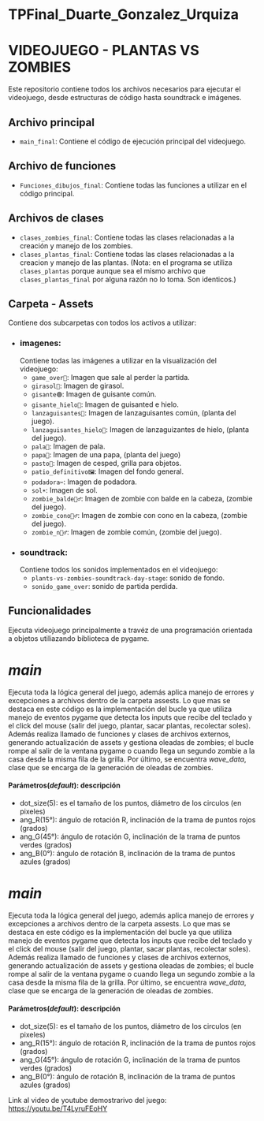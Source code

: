 # TPFinal_Duarte_Gonzalez_Urquiza
# VIDEOJUEGO - PLANTAS VS ZOMBIES
Este repositorio contiene todos los archivos necesarios para ejecutar el videojuego, desde estructuras de código hasta soundtrack e imágenes.

## Archivo principal
- `main_final`: Contiene el código de ejecución principal del videojuego.
## Archivo de funciones 
- `Funciones_dibujos_final`: Contiene todas las funciones a utilizar en el código principal.
## Archivos de clases
- `clases_zombies_final`: Contiene todas las clases relacionadas a la creación y manejo de los zombies.
- `clases_plantas_final`: Contiene todas las clases relacionadas a la creacion y manejo de las plantas.
  (Nota: en el programa se utiliza `clases_plantas` porque aunque sea el mismo archivo que `clases_plantas_final` por alguna razón no lo toma. Son identicos.)
## Carpeta - Assets
Contiene dos subcarpetas con todos los activos a utilizar:
- ### imagenes:
  Contiene todas las imágenes a utilizar en la visualización del videojuego:
  - `game_over🧠`: Imagen que sale al perder la partida.
  - `girasol🌻`: Imagen de girasol.
  - `gisante🟢`: Imagen de guisante común.
  - `gisante_hielo🔵`: Imagen de guisanted e hielo.
  - `lanzaguisantes🫛`: Imagen de lanzaguisantes común, (planta del juego).
  - `lanzaguisantes_hielo🧊`: Imagen de lanzaguizantes de hielo, (planta del juego).
  - `pala🌱`: Imagen de pala.
  - `papa🥔`: Imagen de una papa, (planta del juego)
  - `pasto🌿`: Imagen de cesped, grilla para objetos.
  - `patio_definitivo🖼️`: Imagen del fondo general.
  - `podadora✂️`: Imagen de podadora.
  - `sol☀️`: Imagen de sol.
  - `zombie_balde🧟‍♂️`: Imagen de zombie con balde en la cabeza, (zombie del juego).
  - `zombie_cono🧟‍♂️`: Imagen de zombie con cono en la cabeza, (zombie del juego).
  - `zombie_n🧟‍♂️`: Imagen de zombie común, (zombie del juego).
- ### soundtrack:
  Contiene todos los sonidos implementados en el videojuego:
  - `plants-vs-zombies-soundtrack-day-stage`: sonido de fondo.
  - `sonido_game_over`: sonido de partida perdida.
## Funcionalidades
Ejecuta videojuego principalmente a travéz de una programación orientada a objetos utiliazando biblioteca de pygame.
# *main* 
Ejecuta toda la lógica general del juego, además aplica manejo de errores y excepciones a archivos dentro de la carpeta assests. Lo que mas se destaca en este código es la implementación del bucle ya que utiliza manejo de eventos pygame que detecta los inputs que recibe del teclado y el click del mouse (salir del juego, plantar, sacar plantas, recolectar soles). Además realiza llamado de funciones y clases de archivos externos, generando actualización de assets y gestiona oleadas de zombies; el bucle rompe al salir de la ventana pygame o cuando llega un segundo zombie a la casa desde la misma fila de la grilla. 
Por último, se encuentra *wave_data*, clase que se encarga de la generación de oleadas de zombies.
#### Parámetros(*default*): descripción
- dot_size(5): es el tamaño de los puntos, diámetro de los circulos (en pixeles)
- ang_R(15°): ángulo de rotación R, inclinación de la trama de puntos rojos (grados) 
- ang_G(45°): ángulo de rotación G, inclinación de la trama de puntos verdes (grados)
- ang_B(0°): ángulo de rotación B, inclinación de la trama de puntos azules (grados)
# *main* 
Ejecuta toda la lógica general del juego, además aplica manejo de errores y excepciones a archivos dentro de la carpeta assests. Lo que mas se destaca en este código es la implementación del bucle ya que utiliza manejo de eventos pygame que detecta los inputs que recibe del teclado y el click del mouse (salir del juego, plantar, sacar plantas, recolectar soles). Además realiza llamado de funciones y clases de archivos externos, generando actualización de assets y gestiona oleadas de zombies; el bucle rompe al salir de la ventana pygame o cuando llega un segundo zombie a la casa desde la misma fila de la grilla. 
Por último, se encuentra *wave_data*, clase que se encarga de la generación de oleadas de zombies.
#### Parámetros(*default*): descripción
- dot_size(5): es el tamaño de los puntos, diámetro de los circulos (en pixeles)
- ang_R(15°): ángulo de rotación R, inclinación de la trama de puntos rojos (grados) 
- ang_G(45°): ángulo de rotación G, inclinación de la trama de puntos verdes (grados)
- ang_B(0°): ángulo de rotación B, inclinación de la trama de puntos azules (grados)




Link al video de youtube demostrarivo del juego: https://youtu.be/T4LyruFEoHY
